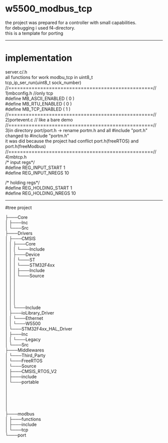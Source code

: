 # w5500_modbus_tcp 
 the project was prepared for a controller with small capabilities.  
 for debugging i used f4-directory.  
 this is a template for porting  
____

# implementation 	

server.c/.h  
all functions for work modbu_tcp in uint8_t   
tcp_ip_ser_run(uint8_t sock_number)  
//==================================================//  
1)mbconfig.h //only tcp  
#define MB_ASCII_ENABLED                        (  0 )  
#define MB_RTU_ENABLED                          (  0 )  
#define MB_TCP_ENABLED                          (  1 )  
//==================================================//  
2)portevent.c // like a bare demo  
//==================================================//  
3)in directory port/port.h -> rename portm.h and all #include "port.h" changed to #include "portm.h"  
it was did because the project had conflict port.h(freeRTOS) and port.h(freeModbus)  
//==================================================//  
4)mbtcp.h  
/* input regs*/  
#define REG_INPUT_START 1  
#define REG_INPUT_NREGS 10  

/* holding regs*/  
#define  REG_HOLDING_START 1  
#define  REG_HOLDING_NREGS 10   
____

#tree project

├───Core  
│   ├───Inc  
│   └───Src  
├───Drivers  
│   ├───CMSIS  
│   │   ├───Core  
│   │   │   └───Include  
│   │   ├───Device  
│   │   │   └───ST  
│   │   │       └───STM32F4xx  
│   │   │           ├───Include  
│   │   │           └───Source  
│   │   │                
│   │   │                     
│   │   │                      
│   │   │                  
│   │   │                         
│   │   └───Include  
│   ├───ioLibrary_Driver  
│   │   └───Ethernet  
│   │       └───W5500  
│   └───STM32F4xx_HAL_Driver  
│       ├───Inc  
│       │   └───Legacy  
│       └───Src  
├───Middlewares  
│   └───Third_Party  
│       └───FreeRTOS  
│           └───Source  
│               ├───CMSIS_RTOS_V2  
│               ├───include  
│               └───portable  
│  
│                     
│                    
│                     
│                     
├───modbus  
│   ├───functions  
│   ├───include  
│   └───tcp  
└───port  
